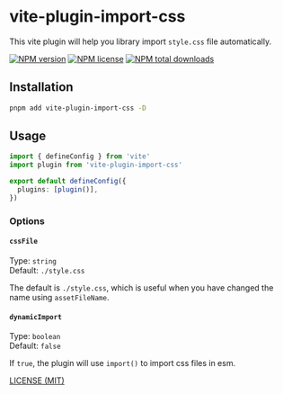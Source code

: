 # vite-plugin-import-css

This vite plugin will help you library import `style.css` file automatically.

[![NPM version](https://img.shields.io/npm/v/vite-plugin-import-css.svg)](https://npmjs.org/package/vite-plugin-import-css)
[![NPM license](https://img.shields.io/npm/l/vite-plugin-import-css.svg)](https://npmjs.org/package/vite-plugin-import-css)
[![NPM total downloads](https://img.shields.io/npm/dt/vite-plugin-import-css.svg)](https://npmjs.org/package/vite-plugin-import-css)

## Installation

```bash
pnpm add vite-plugin-import-css -D
```

## Usage

```typescript
import { defineConfig } from 'vite'
import plugin from 'vite-plugin-import-css'

export default defineConfig({
  plugins: [plugin()],
})
```


### Options

#### `cssFile`

Type: `string` <br>
Default: `./style.css`

The default is `./style.css`, which is useful when you have changed the name using `assetFileName`.

#### `dynamicImport`

Type: `boolean` <br>
Default: `false`

If `true`, the plugin will use `import()` to import css files in esm.


[LICENSE (MIT)](/LICENSE)
